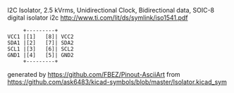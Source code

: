 I2C Isolator, 2.5 kVrms, Unidirectional Clock, Bidirectional data, SOIC-8
digital isolator i2c
http://www.ti.com/lit/ds/symlink/iso1541.pdf


	     +---------+
	VCC1 |[1]   [8]| VCC2
	SDA1 |[2]   [7]| SDA2
	SCL1 |[3]   [6]| SCL2
	GND1 |[4]   [5]| GND2
	     +---------+


generated by https://github.com/FBEZ/Pinout-AsciiArt from https://github.com/ask6483/kicad-symbols/blob/master/Isolator.kicad_sym